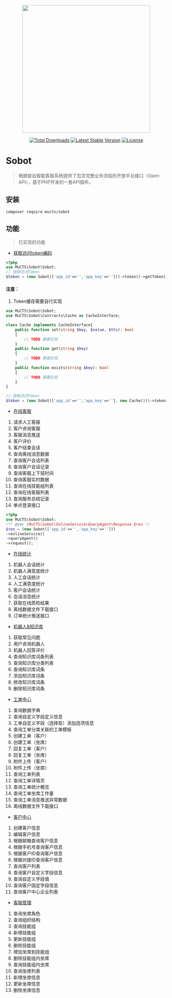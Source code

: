 <p align="center"><img src="https://images.mucts.com/image/exp_def_white.png" width="400"></p>
<p align="center">
   <!-- <a href="https://scrutinizer-ci.com/g/mucts/sobot"><img src="https://scrutinizer-ci.com/g/mucts/sobot/badges/build.png" alt="Build Status"></a>
    <a href="https://scrutinizer-ci.com/g/mucts/sobot"><img src="https://scrutinizer-ci.com/g/mucts/sobot/badges/code-intelligence.svg" alt="Code Intelligence Status"></a>
    <a href="https://scrutinizer-ci.com/g/mucts/sobot"><img src="https://scrutinizer-ci.com/g/mucts/sobot/badges/quality-score.png" alt="Scrutinizer Code Quality"></a>
   --> <a href="https://packagist.org/packages/mucts/sobot"><img src="https://poser.pugx.org/mucts/sobot/d/total.svg" alt="Total Downloads"></a>
    <a href="https://packagist.org/packages/mucts/sobot"><img src="https://poser.pugx.org/mucts/sobot/v/stable.svg" alt="Latest Stable Version"></a>
    <a href="https://packagist.org/packages/mucts/sobot"><img src="https://poser.pugx.org/mucts/sobot/license.svg" alt="License"></a>
</p>

# Sobot 
> 根据智齿智能客服系统提供了包含完整业务流程的开放平台接口（Open API），基于PHP开发的一套API插件。

## 安装

```
composer require mucts/sobot
```

## 功能
> 已实现的功能
- [获取访问token编码](https://www.sobot.com/developerdocs/service/online_service.html#_1%E3%80%81%E6%8E%A5%E5%8F%A3%E5%A3%B0%E6%98%8E)

```php
<?php
use MuCTS\Sobot\Sobot;
// 获取访问Token
$token = (new Sobot(['app_id'=>'','app_key'=>'']))->token()->getToken();
```

#### 注意：
1. Token缓存需要自行实现
```php
use MuCTS\Sobot\Sobot;
use MuCTS\Sobot\Contracts\Cache as CacheInterface;

class Cache implements CacheInterface{
    public function set(string $key, $value, $tts): bool
    {
        // TODO 需要实现
    }
    public function get(string $key)
    {
        // TODO 需要实现
    }
    public function exists(string $key): bool
    {
        // TODO 需要实现
    }
}

// 获取访问Token
$token = (new Sobot(['app_id'=>'','app_key'=>''], new Cache()))->token()->getToken();
```

- [在线客服](https://www.sobot.com/developerdocs/service/online_service.html)
1. 请求人工客服
2. 客户咨询客服
3. 客服消息推送
4. 客户评价
5. 客户结束会话
6. 查询离线消息数据
7. 查询客户会话列表
8. 查询客户会话记录
9. 查询客服上下班时间
10. 查询客服实时数据
11. 查询在线技能组列表
12. 查询在线客服列表
13. 查询服务总结记录
14. 单点登录接口
```php
<?php
use MuCTS\Sobot\Sobot;
/** @var \MuCTS\Sobot\OnlineService\QueryAgent\Response $res */
$res = (new Sobot(['app_id'=>'','app_key'=>'']))
->onlineService()
->queryAgent()
->request();
```

- [在线统计](https://www.sobot.com/developerdocs/service/online_statistics.html)

1. 机器人会话统计
2. 机器人满意度统计
3. 人工会话统计
4. 人工满意度统计
5. 客户会话统计
6. 会话消息统计
7. 获取在线质检结果
8. 离线数据文件下载接口
9. 订单统计推送接口

- [机器人&知识库](https://www.sobot.com/developerdocs/service/knowledge_base.html)

1. 获取常见问题
2. 用户咨询机器人
3. 机器人回答评价
4. 查询知识库词条列表
5. 查询知识库分类列表
6. 查询知识库词条
7. 添加知识库词条
8. 修改知识库词条
9. 删除知识库词条

- [工单中心](https://www.sobot.com/developerdocs/service/work_order_center.html)

1. 查询数据字典
2. 查询自定义字段定义信息
3. 工单自定义字段（选择型）添加选项信息
4. 查询工单分类关联的工单模板
5. 创建工单（客户）
6. 创建工单（坐席）
7. 回复工单（客户）
8. 回复工单（坐席）
9. 附件上传（客户）
10. 附件上传（坐席）
11. 查询工单列表
12. 查询工单详情页
13. 查询工单统计概览
14. 查询工单坐席工作量
15. 查询工单消息推送异常数据
16. 离线数据文件下载接口

- [客户中心](https://www.sobot.com/developerdocs/service/customer_center.html)

1. 创建客户信息
2. 编辑客户信息
3. 根据邮箱查询客户信息
4. 根据手机号查询客户信息
5. 根据客户ID查询客户信息
6. 根据对接ID查询客户信息
7. 查询客户列表
8. 查询客户自定义字段信息
9. 查询自定义字段值
10. 查询客户固定字段信息
11. 查询客户中心企业列表

- [客服管理](https://www.sobot.com/developerdocs/service/server_management.html)

1. 查询坐席角色
2. 查询组织结构
3. 查询技能组
4. 新增技能组
5. 更新技能组
6. 删除技能组
7. 增加坐席到技能组
8. 删除技能组内坐席
9. 查询技能组内坐席
10. 查询坐席列表
11. 新增坐席信息
12. 更新坐席信息
13. 删除坐席信息


